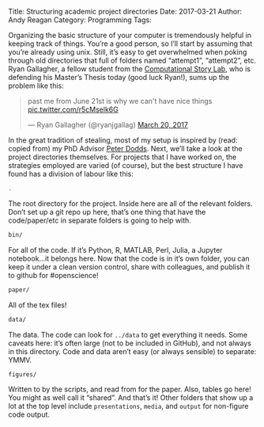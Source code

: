 Title: Structuring academic project directories
Date: 2017-03-21
Author: Andy Reagan
Category: Programming
Tags:

Organizing the basic structure of your computer is tremendously helpful in keeping track of things. You’re a good person, so I’ll start by assuming that you’re already using unix. Still, it’s easy to get overwhelmed when poking through old directories that full of folders named “attempt1”, “attempt2”, etc. Ryan Gallagher, a fellow student from the [Computational Story Lab](http://compstorylab.org/), who is defending his Master’s Thesis today (good luck Ryan!), sums up the problem like this:

<blockquote class="twitter-tweet" data-lang="en"><p lang="en" dir="ltr">past me from June 21st is why we can&#39;t have nice things <a href="https://t.co/r5cMselk6G">pic.twitter.com/r5cMselk6G</a></p>&mdash; Ryan Gallagher (@ryanjgallag) <a href="https://twitter.com/ryanjgallag/status/843845937097334784?ref_src=twsrc%5Etfw">March 20, 2017</a></blockquote>
<script async src="//platform.twitter.com/widgets.js" charset="utf-8"></script>

In the great tradition of stealing, most of my setup is inspired by (read: copied from) my PhD Advisor [Peter Dodds](http://uvm.edu/pdodds/). Next, we’ll take a look at the project directories themselves.
For projects that I have worked on, the strategies employed are varied (of course), but the best structure I have found has a division of labour like this:

```bash
.
```

The root directory for the project. Inside here are all of the relevant folders. Don’t set up a git repo up here, that’s one thing that have the code/paper/etc in separate folders is going to help with.

```bash
bin/
```

For all of the code. If it’s Python, R, MATLAB, Perl, Julia, a Jupyter notebook…it belongs here. Now that the code is in it’s own folder, you can keep it under a clean version control, share with colleagues, and publish it to github for #openscience!

```bash
paper/
```

All of the tex files!

```bash
data/
```

The data. The code can look for `../data` to get everything it needs. Some caveats here: it’s often large (not to be included in GitHub), and not always in this directory. Code and data aren’t easy (or always sensible) to separate: YMMV.

```bash
figures/
```

Written to by the scripts, and read from for the paper. Also, tables go here! You might as well call it “shared”.
And that’s it! Other folders that show up a lot at the top level include `presentations`, `media`, and `output` for non-figure code output.

